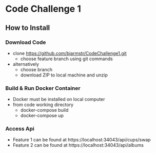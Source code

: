 # Code Challenge 1
## How to Install
### Download Code
* clone https://github.com/bjarmstr/CodeChallenge1.git
    * choose feature branch using git commands
* alternatively 
  * choose branch 
  * download ZIP to local machine and unzip
### Build & Run Docker Container
* Docker must be installed on local computer
* from code working directory
  * docker-compose build
  * docker-compose up  
### Access Api
* Feature 1 can be found at https://localhost:34043/api/cups/swap
* Feature 2 can be found at https://localhost:34043/api/albums
